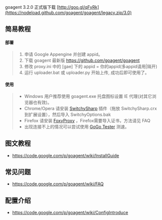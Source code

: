goagent 3.2.0 正式版下载 [http://goo.gl/qFyRk](https://nodeload.github.com/goagent/goagent/legacy.zip/3.0)

## 简易教程

#### 部署
> 1. 申请 Google Appengine 并创建 appid。
> 2. 下载 goagent 最新版 https://github.com/goagent/goagent
> 3. 修改 proxy.ini 中的 [gae] 下的 appid = 你的appid(多appid请用|隔开)
> 4. 运行 uploader.bat 或 uploader.py 开始上传, 成功后即可使用了。

#### 使用
> * Windows 用户推荐使用 goagent.exe 托盘图标设置 IE 代理(对其它浏览器也有效)。
> * Chrome/Opera 请安装 [SwitchySharp](https://chrome.google.com/webstore/detail/dpplabbmogkhghncfbfdeeokoefdjegm) 插件（拖放 SwitchySharp.crx 到扩展设置），然后导入 SwitchyOptions.bak
> * Firefox 请安装 [FoxyProxy](https://addons.mozilla.org/zh-cn/firefox/addon/foxyproxy-standard/) ，Firefox需要导入证书，方法请见 FAQ
> * 出现连接不上的情况可以尝试使用 [GoGo Tester](https://onedrive.live.com/?cid=54933a1c7253d4dc&id=54933A1C7253D4DC%21831) 测速。

## 图文教程
* https://code.google.com/p/goagent/wiki/InstallGuide

## 常见问题
* https://code.google.com/p/goagent/wiki/FAQ

## 配置介绍
* https://code.google.com/p/goagent/wiki/ConfigIntroduce
